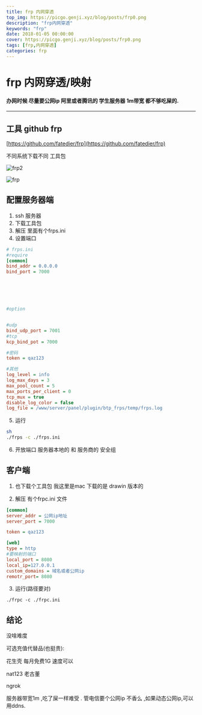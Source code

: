 ```yaml
---
title: frp 内网穿透
top_img: https://picgo.genji.xyz/blog/posts/frp0.png
description: "frp内网穿透"
keywords: "frp"
date: 2018-01-05 00:00:00
cover: https://picgo.genji.xyz/blog/posts/frp0.png
tags: [frp,内网穿透]
categories: frp
---
```

# frp 内网穿透/映射

#### 办网时候 尽量要公网ip   阿里或者腾讯的 学生服务器 1m带宽 都不够吃屎的.

-----



## 工具 github  frp

[https://github.com/fatedier/frp](https://github.com/fatedier/frp)



不同系统下载不同  工具包

![frp2](https://picgo.genji.xyz/blog/posts/frp2.png)



![frp](https://picgo.genji.xyz/blog/posts/frp.png)







## 配置服务器端

1. ssh 服务器 
2. 下载工具包 
3. 解压 里面有个frps.ini
4. 设置端口

```ini
# frps.ini
#require
[common]
bind_addr = 0.0.0.0
bind_port = 7000






#option


#udp
bind_udp_port = 7001   
#tcp
kcp_bind_pot = 7000

#密码
token = qaz123

#其他
log_level = info
log_max_days = 3
max_pool_count = 5
max_ports_per_client = 0
tcp_mux = true
disable_log_color = false
log_file = /www/server/panel/plugin/btp_frps/temp/frps.log


```
  
    

5. 运行

```sh
sh
./frps -c ./frps.ini
```

   

6. 开放端口  服务器本地的 和 服务商的 安全组   



## 客户端

1.  也下载个工具包 我这里是mac  下载的是 drawin 版本的

2. 解压 有个frpc.ini 文件

   

```ini
[common]
server_addr = 公网ip地址
server_port = 7000

token = qaz123

[web]
type = http
#要映射的端口
local_port = 8080  
local_ip=127.0.0.1
custom_domains = 域名或者公网ip
remotr_port= 8080

```

3. 运行(路径要对) 

```shel
./frpc -c ./frpc.ini
```

## 结论

没啥难度

可选充值代替品(也挺贵): 

花生壳 每月免费1G 速度可以 

nat123  老古董

ngrok  




服务器带宽1m ,吃了屎一样难受 . 管电信要个公网ip 不香么 ,如果动态公网ip,可以用ddns.


